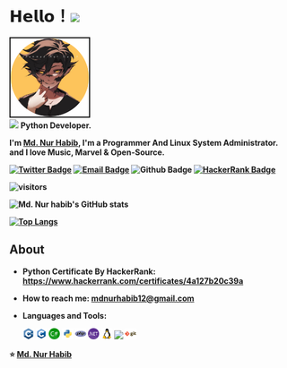 # 𝗛𝗲𝗹𝗹𝗼！<img src="https://user-images.githubusercontent.com/5679180/79618120-0daffb80-80be-11ea-819e-d2b0fa904d07.gif" width="27px"> 

<img src="logo.png" width="140px" border="2px"> <br> 
<img src="https://hrcdn.net/community-frontend/assets/badges/python-f70befd824.svg" width="20px" > <b> Python Developer. </b>

<b> I'm [Md. Nur Habib](https://github.com/thenurhabib),
I'm a Programmer And  Linux System Administrator.
and I love Music, Marvel & Open-Source. <b>

[![Twitter Badge](https://img.shields.io/badge/-Twitter-1da1f2?style=flat-square&labelColor=1da1f2&logo=twitter&logoColor=white&link=https://twitter.com/Yaronzz)](https://twitter.com/mdnurhabib12)
[![Email Badge](https://img.shields.io/badge/-Email-c14438?style=flat-square&logo=Gmail&logoColor=white&link=mailto:yaronhuang@foxmail.com)](mailto:mdnurhabib12@gmail.com)
![Github Badge](https://img.shields.io/badge/-Github-232323?style=flat-square&logo=Github&logoColor=white&link=https://www.github.com/thenurhabib)
[![HackerRank Badge](https://img.shields.io/badge/-Hackerrank-2EC866?style=for-the-badge&logo=HackerRank&logoColor=whitelogo=twitter&logoColor=white&link=https://hackerRank.com/Yaronzz)](https://hackerRankcom/thenurhabib)

![visitors](https://visitor-badge.laobi.icu/badge?page_id=thenurhabib)


![Md. Nur habib's GitHub stats](https://github-readme-stats.vercel.app/api?username=thenurhabib&show_icons=true&theme=radical)

[![Top Langs](https://github-readme-stats.vercel.app/api/top-langs/?username=thenurhabib)](https://github.com/thenurhabib/github-readme-stats)


## About

- Python Certificate By HackerRank: https://www.hackerrank.com/certificates/4a127b20c39a
- How to reach me: mdnurhabib12@gmail.com


- Languages and Tools: 

    <div>
        <code><img height="20" src="https://raw.githubusercontent.com/github/explore/80688e429a7d4ef2fca1e82350fe8e3517d3494d/topics/cpp/cpp.png"></code>
        <code><img height="20" src="https://raw.githubusercontent.com/github/explore/80688e429a7d4ef2fca1e82350fe8e3517d3494d/topics/c/c.png"></code>
        <code><img height="20" src="https://raw.githubusercontent.com/github/explore/80688e429a7d4ef2fca1e82350fe8e3517d3494d/topics/csharp/csharp.png"></code>
        <code><img height="20" src="https://raw.githubusercontent.com/github/explore/80688e429a7d4ef2fca1e82350fe8e3517d3494d/topics/python/python.png"></code>
        <code><img height="20" src="https://raw.githubusercontent.com/github/explore/80688e429a7d4ef2fca1e82350fe8e3517d3494d/topics/php/php.png"></code>
        <code><img height="20" src="https://raw.githubusercontent.com/github/explore/80688e429a7d4ef2fca1e82350fe8e3517d3494d/topics/dotnet/dotnet.png"></code>
        <code><img height="20" src="https://raw.githubusercontent.com/github/explore/80688e429a7d4ef2fca1e82350fe8e3517d3494d/topics/linux/linux.png"></code>
        <code><img height="20" src="https://cdn.svgporn.com/logos/visual-studio-code.svg"></code>
        <code><img height="20" src="https://raw.githubusercontent.com/github/explore/80688e429a7d4ef2fca1e82350fe8e3517d3494d/topics/git/git.png"></code>
    </div>


⭐️ [Md. Nur Habib](https://github.com/thenurhabib)
